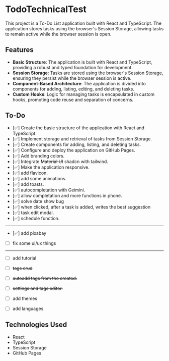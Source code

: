 # TodoTechnicalTest

This project is a To-Do List application built with React and TypeScript. The application stores tasks using the browser's Session Storage, allowing tasks to remain active while the browser session is open.

## Features

- **Basic Structure**: The application is built with React and TypeScript, providing a robust and typed foundation for development.
- **Session Storage**: Tasks are stored using the browser's Session Storage, ensuring they persist while the browser session is active.
- **Component-Based Architecture**: The application is divided into components for adding, listing, editing, and deleting tasks.
- **Custom Hooks**: Logic for managing tasks is encapsulated in custom hooks, promoting code reuse and separation of concerns.


## To-Do

- [✅] Create the basic structure of the application with React and TypeScript.
- [✅] Implement storage and retrieval of tasks from Session Storage.
- [✅] Create components for adding, listing, and deleting tasks.
- [✅] Configure and deploy the application on GitHub Pages.
- [✅] Add branding colors.
- [✅] Integrate ~~Material UI~~ shadcn with tailwind.
- [✅] Make the application responsive.
- [✅] add flavicon.
- [✅] add some animations.
- [✅] add toasts.
- [✅] autocompletation with Geimini.
- [✅] allow completation and more functions in phone.
- [✅] solve date show bug
- [✅] when clicked, after a task is added, writes the best suggestion
- [✅] task edit modal.
- [✅] schedule function.
-------------------------------
- [✅] add pixabay
- [ ] fix some ui/ux things
-------------------------------
- [ ] add tutorial
- [ ] ~~tags crud~~
- [ ] ~~autoadd tags from the created.~~
- [ ] ~~settings and tags editor.~~

- [ ] add themes
- [ ] add languages



## Technologies Used

- React
- TypeScript
- Session Storage
- GitHub Pages